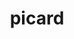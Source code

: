 ---
title: "picard"
layout: cache
categories: [package, develop-2024-03-17]
meta: {"versions": ["3.1.1"], "compilers": ["gcc@=7.3.1"], "oss": ["amzn2"], "platforms": ["linux"], "targets": ["aarch64", "neoverse_n1", "x86_64_v3"], "stacks": ["aws-isc", "aws-isc-aarch64", "root"], "num_specs": 3, "num_specs_by_stack": {"aws-isc-aarch64": 2, "root": 3, "aws-isc": 1}}
spec_details: [{"hash": "7voj7bwv2nyqoegpjlop6hk345yj3wtq", "compiler": "gcc@=7.3.1", "versions": ["3.1.1"], "os": "amzn2", "platform": "linux", "target": "aarch64", "variants": ["build_system=generic", "~parameters"], "stacks": ["aws-isc-aarch64", "root"], "size": "-", "tarball": "https://binaries.spack.io/releases/develop-2024-03-17/build_cache/linux-amzn2-aarch64/gcc-7.3.1/picard-3.1.1/linux-amzn2-aarch64-gcc-7.3.1-picard-3.1.1-7voj7bwv2nyqoegpjlop6hk345yj3wtq.spack"}, {"hash": "ktm5l2xqtaqju47gth6uxu4doumwctvy", "compiler": "gcc@=7.3.1", "versions": ["3.1.1"], "os": "amzn2", "platform": "linux", "target": "neoverse_n1", "variants": ["build_system=generic", "~parameters"], "stacks": ["aws-isc-aarch64", "root"], "size": "-", "tarball": "https://binaries.spack.io/releases/develop-2024-03-17/build_cache/linux-amzn2-neoverse_n1/gcc-7.3.1/picard-3.1.1/linux-amzn2-neoverse_n1-gcc-7.3.1-picard-3.1.1-ktm5l2xqtaqju47gth6uxu4doumwctvy.spack"}, {"hash": "6rjhsirvwr67vjfpqbqnfyzzi3x2tphi", "compiler": "gcc@=7.3.1", "versions": ["3.1.1"], "os": "amzn2", "platform": "linux", "target": "x86_64_v3", "variants": ["build_system=generic", "~parameters"], "stacks": ["root", "aws-isc"], "size": "-", "tarball": "https://binaries.spack.io/releases/develop-2024-03-17/build_cache/linux-amzn2-x86_64_v3/gcc-7.3.1/picard-3.1.1/linux-amzn2-x86_64_v3-gcc-7.3.1-picard-3.1.1-6rjhsirvwr67vjfpqbqnfyzzi3x2tphi.spack"}]
---